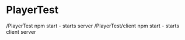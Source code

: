 # PlayerTest
/PlayerTest npm start - starts server
/PlayerTest/client npm start - starts client server
